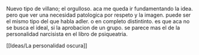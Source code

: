 Nuevo tipo de villano; el orgulloso. aca me queda ir fundamentando la idea. pero que ver una necesidad patologica por respeto y la imagen. puede ser el mismo tipo del que habla adler. o en completo distintinto.
es que aca no se busca el ideal, si la aprobacion de un grupo. se parece mas el de la personalidad narcisista en el libro de psiqueatria.

[[Ideas/La personalidad oscura]]

